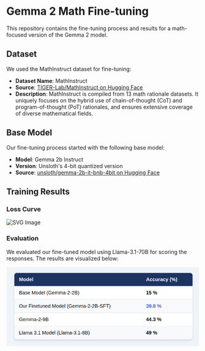 # Gemma 2 Math Fine-tuning

This repository contains the fine-tuning process and results for a math-focused version of the Gemma 2 model.

## Dataset

We used the MathInstruct dataset for fine-tuning:

- **Dataset Name**: MathInstruct
- **Source**: [TIGER-Lab/MathInstruct on Hugging Face](https://huggingface.co/datasets/TIGER-Lab/MathInstruct)
- **Description**: MathInstruct is compiled from 13 math rationale datasets. It uniquely focuses on the hybrid use of chain-of-thought (CoT) and program-of-thought (PoT) rationales, and ensures extensive coverage of diverse mathematical fields.

## Base Model

Our fine-tuning process started with the following base model:

- **Model**: Gemma 2b Instruct
- **Version**: Unsloth's 4-bit quantized version
- **Source**: [unsloth/gemma-2b-it-bnb-4bit on Hugging Face](https://huggingface.co/unsloth/gemma-2b-it-bnb-4bit)

## Training Results

### Loss Curve

![SVG Image](results/training_loss.svg)

### Evaluation

We evaluated our fine-tuned model using Llama-3.1-70B for scoring the responses. The results are visualized below:

![PNG Image](results/comparison.png)